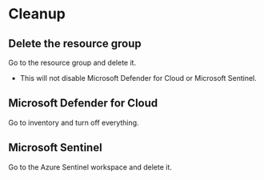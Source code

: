 # Cleanup

## Delete the resource group
Go to the resource group and delete it.
- This will not disable Microsoft Defender for Cloud or Microsoft Sentinel.

## Microsoft Defender for Cloud
Go to inventory and turn off everything.

## Microsoft Sentinel
Go to the Azure Sentinel workspace and delete it.